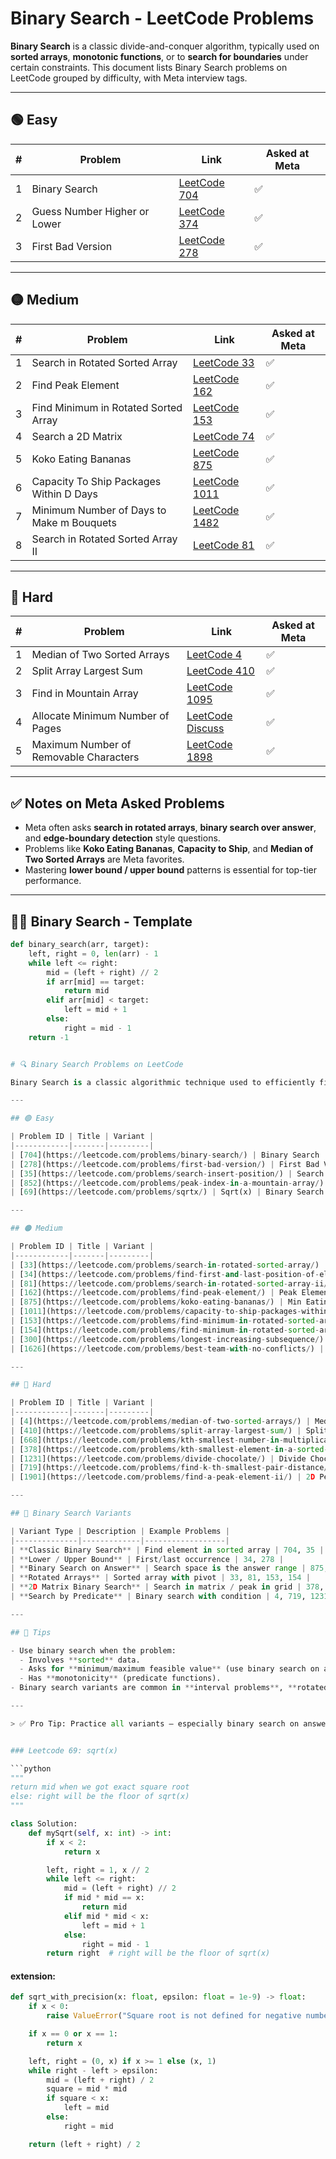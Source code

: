 # Binary Search - LeetCode Problems

**Binary Search** is a classic divide-and-conquer algorithm, typically used on **sorted arrays**, **monotonic functions**, or to **search for boundaries** under certain constraints. This document lists Binary Search problems on LeetCode grouped by difficulty, with Meta interview tags.

---

## 🟢 Easy

| # | Problem | Link | Asked at Meta |
|---|---------|------|---------------|
| 1 | Binary Search | [LeetCode 704](https://leetcode.com/problems/binary-search/) | ✅ |
| 2 | Guess Number Higher or Lower | [LeetCode 374](https://leetcode.com/problems/guess-number-higher-or-lower/) | ✅ |
| 3 | First Bad Version | [LeetCode 278](https://leetcode.com/problems/first-bad-version/) | ✅ |

---

## 🟡 Medium

| # | Problem | Link | Asked at Meta |
|---|---------|------|---------------|
| 1 | Search in Rotated Sorted Array | [LeetCode 33](https://leetcode.com/problems/search-in-rotated-sorted-array/) | ✅ |
| 2 | Find Peak Element | [LeetCode 162](https://leetcode.com/problems/find-peak-element/) | ✅ |
| 3 | Find Minimum in Rotated Sorted Array | [LeetCode 153](https://leetcode.com/problems/find-minimum-in-rotated-sorted-array/) | ✅ |
| 4 | Search a 2D Matrix | [LeetCode 74](https://leetcode.com/problems/search-a-2d-matrix/) | ✅ |
| 5 | Koko Eating Bananas | [LeetCode 875](https://leetcode.com/problems/koko-eating-bananas/) | ✅ |
| 6 | Capacity To Ship Packages Within D Days | [LeetCode 1011](https://leetcode.com/problems/capacity-to-ship-packages-within-d-days/) | ✅ |
| 7 | Minimum Number of Days to Make m Bouquets | [LeetCode 1482](https://leetcode.com/problems/minimum-number-of-days-to-make-m-bouquets/) | ✅ |
| 8 | Search in Rotated Sorted Array II | [LeetCode 81](https://leetcode.com/problems/search-in-rotated-sorted-array-ii/) | ✅ |

---

## 🔴 Hard

| # | Problem | Link | Asked at Meta |
|---|---------|------|---------------|
| 1 | Median of Two Sorted Arrays | [LeetCode 4](https://leetcode.com/problems/median-of-two-sorted-arrays/) | ✅ |
| 2 | Split Array Largest Sum | [LeetCode 410](https://leetcode.com/problems/split-array-largest-sum/) | ✅ |
| 3 | Find in Mountain Array | [LeetCode 1095](https://leetcode.com/problems/find-in-mountain-array/) | ✅ |
| 4 | Allocate Minimum Number of Pages | [LeetCode Discuss](https://www.geeksforgeeks.org/allocate-minimum-number-pages/) | ✅ |
| 5 | Maximum Number of Removable Characters | [LeetCode 1898](https://leetcode.com/problems/maximum-number-of-removable-characters/) | ✅ |

---

## ✅ Notes on Meta Asked Problems

- Meta often asks **search in rotated arrays**, **binary search over answer**, and **edge-boundary detection** style questions.
- Problems like **Koko Eating Bananas**, **Capacity to Ship**, and **Median of Two Sorted Arrays** are Meta favorites.
- Mastering **lower bound / upper bound** patterns is essential for top-tier performance.

---

## 👨‍💻 Binary Search - Template

```python
def binary_search(arr, target):
    left, right = 0, len(arr) - 1
    while left <= right:
        mid = (left + right) // 2
        if arr[mid] == target:
            return mid
        elif arr[mid] < target:
            left = mid + 1
        else:
            right = mid - 1
    return -1


# 🔍 Binary Search Problems on LeetCode

Binary Search is a classic algorithmic technique used to efficiently find elements in sorted data. Below is a categorized list of Binary Search problems on LeetCode, grouped by **difficulty** and **variant** (standard, lower/upper bound, answer-based binary search, 2D binary search, etc.).

---

## 🟢 Easy

| Problem ID | Title | Variant |
|------------|-------|---------|
| [704](https://leetcode.com/problems/binary-search/) | Binary Search | Classic |
| [278](https://leetcode.com/problems/first-bad-version/) | First Bad Version | Lower Bound |
| [35](https://leetcode.com/problems/search-insert-position/) | Search Insert Position | Lower Bound |
| [852](https://leetcode.com/problems/peak-index-in-a-mountain-array/) | Peak Finding | Binary Search on array |
| [69](https://leetcode.com/problems/sqrtx/) | Sqrt(x) | Binary Search on answer |

---

## 🟠 Medium

| Problem ID | Title | Variant |
|------------|-------|---------|
| [33](https://leetcode.com/problems/search-in-rotated-sorted-array/) | Search in Rotated Sorted Array | Modified Binary Search |
| [34](https://leetcode.com/problems/find-first-and-last-position-of-element-in-sorted-array/) | First and Last Position | Lower & Upper Bound |
| [81](https://leetcode.com/problems/search-in-rotated-sorted-array-ii/) | Rotated Array with Duplicates | Modified Binary Search |
| [162](https://leetcode.com/problems/find-peak-element/) | Peak Element | Binary Search on array |
| [875](https://leetcode.com/problems/koko-eating-bananas/) | Min Eating Speed | Binary Search on answer |
| [1011](https://leetcode.com/problems/capacity-to-ship-packages-within-d-days/) | Capacity to Ship Packages | Binary Search on answer |
| [153](https://leetcode.com/problems/find-minimum-in-rotated-sorted-array/) | Find Min in Rotated Array | Modified Binary Search |
| [154](https://leetcode.com/problems/find-minimum-in-rotated-sorted-array-ii/) | Rotated Array with Duplicates | Modified Binary Search |
| [300](https://leetcode.com/problems/longest-increasing-subsequence/) | Binary Search + DP | Patience Sorting |
| [1626](https://leetcode.com/problems/best-team-with-no-conflicts/) | Binary Search + Sorting | LIS Variant |

---

## 🔴 Hard

| Problem ID | Title | Variant |
|------------|-------|---------|
| [4](https://leetcode.com/problems/median-of-two-sorted-arrays/) | Median of Two Arrays | Binary Search on partitions |
| [410](https://leetcode.com/problems/split-array-largest-sum/) | Split Array | Binary Search on answer |
| [668](https://leetcode.com/problems/kth-smallest-number-in-multiplication-table/) | Kth Smallest | Binary Search on value |
| [378](https://leetcode.com/problems/kth-smallest-element-in-a-sorted-matrix/) | Kth Smallest in Matrix | Binary Search on answer |
| [1231](https://leetcode.com/problems/divide-chocolate/) | Divide Chocolate | Binary Search on answer |
| [719](https://leetcode.com/problems/find-k-th-smallest-pair-distance/) | Kth Smallest Distance | Binary Search on distance |
| [1901](https://leetcode.com/problems/find-a-peak-element-ii/) | 2D Peak Finding | Binary Search on matrix |

---

## 🔄 Binary Search Variants

| Variant Type | Description | Example Problems |
|--------------|-------------|------------------|
| **Classic Binary Search** | Find element in sorted array | 704, 35 |
| **Lower / Upper Bound** | First/last occurrence | 34, 278 |
| **Binary Search on Answer** | Search space is the answer range | 875, 410, 1011 |
| **Rotated Arrays** | Sorted array with pivot | 33, 81, 153, 154 |
| **2D Matrix Binary Search** | Search in matrix / peak in grid | 378, 1901 |
| **Search by Predicate** | Binary search with condition | 4, 719, 1231 |

---

## 🧠 Tips

- Use binary search when the problem:
  - Involves **sorted** data.
  - Asks for **minimum/maximum feasible value** (use binary search on answer).
  - Has **monotonicity** (predicate functions).
- Binary search variants are common in **interval problems**, **rotated arrays**, and **greedy optimization**.

---

> ✅ Pro Tip: Practice all variants — especially binary search on answer space — as they are frequently tested in system design and algorithmic interviews.


### Leetcode 69: sqrt(x)

```python
"""
return mid when we got exact square root
else: right will be the floor of sqrt(x)
"""

class Solution:
    def mySqrt(self, x: int) -> int:
        if x < 2:
            return x

        left, right = 1, x // 2
        while left <= right:
            mid = (left + right) // 2
            if mid * mid == x:
                return mid
            elif mid * mid < x:
                left = mid + 1
            else:
                right = mid - 1
        return right  # right will be the floor of sqrt(x)
```

#### extension: 

```python
def sqrt_with_precision(x: float, epsilon: float = 1e-9) -> float:
    if x < 0:
        raise ValueError("Square root is not defined for negative numbers.")

    if x == 0 or x == 1:
        return x

    left, right = (0, x) if x >= 1 else (x, 1)
    while right - left > epsilon:
        mid = (left + right) / 2
        square = mid * mid
        if square < x:
            left = mid
        else:
            right = mid

    return (left + right) / 2
```
